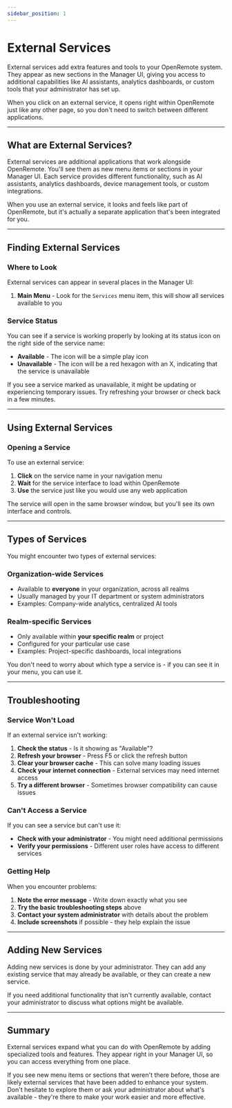 ```yaml
---
sidebar_position: 1
---
```


# External Services

External services add extra features and tools to your OpenRemote system. They appear as new sections in the Manager UI, giving you access to additional capabilities like AI assistants, analytics dashboards, or custom tools that your administrator has set up.

When you click on an external service, it opens right within OpenRemote just like any other page, so you don't need to switch between different applications.

---

## What are External Services?

External services are additional applications that work alongside OpenRemote. You'll see them as new menu items or sections in your Manager UI. Each service provides different functionality, such as AI assistants, analytics dashboards, device management tools, or custom integrations.

When you use an external service, it looks and feels like part of OpenRemote, but it's actually a separate application that's been integrated for you.

---

## Finding External Services

### Where to Look

External services can appear in several places in the Manager UI:

1. **Main Menu** - Look for the `Services` menu item, this will show all services available to you

### Service Status

You can see if a service is working properly by looking at its status icon on the right side of the service name:

- **Available** - The icon will be a simple play icon
- **Unavailable** - The icon will be a red hexagon with an X, indicating that the service is unavailable

If you see a service marked as unavailable, it might be updating or experiencing temporary issues. Try refreshing your browser or check back in a few minutes.

---

## Using External Services

### Opening a Service

To use an external service:

1. **Click** on the service name in your navigation menu
2. **Wait** for the service interface to load within OpenRemote
3. **Use** the service just like you would use any web application

The service will open in the same browser window, but you'll see its own interface and controls.

---

## Types of Services

You might encounter two types of external services:

### Organization-wide Services
- Available to **everyone** in your organization, across all realms
- Usually managed by your IT department or system administrators
- Examples: Company-wide analytics, centralized AI tools

### Realm-specific Services
- Only available within **your specific realm** or project
- Configured for your particular use case
- Examples: Project-specific dashboards, local integrations

You don't need to worry about which type a service is - if you can see it in your menu, you can use it.

---

## Troubleshooting

### Service Won't Load

If an external service isn't working:

1. **Check the status** - Is it showing as "Available"?
2. **Refresh your browser** - Press F5 or click the refresh button
3. **Clear your browser cache** - This can solve many loading issues
4. **Check your internet connection** - External services may need internet access
5. **Try a different browser** - Sometimes browser compatibility can cause issues

### Can't Access a Service

If you can see a service but can't use it:

- **Check with your administrator** - You might need additional permissions
- **Verify your permissions** - Different user roles have access to different services

### Getting Help

When you encounter problems:

1. **Note the error message** - Write down exactly what you see
2. **Try the basic troubleshooting steps** above
3. **Contact your system administrator** with details about the problem
4. **Include screenshots** if possible - they help explain the issue

---

## Adding New Services

Adding new services is done by your administrator. They can add any existing service that may already be available, or they can create a new service.

If you need additional functionality that isn't currently available, contact your administrator to discuss what options might be available.

---

## Summary

External services expand what you can do with OpenRemote by adding specialized tools and features. They appear right in your Manager UI, so you can access everything from one place.

If you see new menu items or sections that weren't there before, those are likely external services that have been added to enhance your system. Don't hesitate to explore them or ask your administrator about what's available - they're there to make your work easier and more effective.